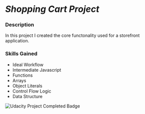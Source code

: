 # _Shopping Cart Project_ 

### Description
In this project I created the core functonality used for a storefront application. 

### Skills Gained
- Ideal Workflow
- Intermediate Javascript
- Functions
- Arrays
- Object Literals
- Control Flow Logic
- Data Structure

![Udacity Project Completed Badge](https://udacity-email.s3.us-west-2.amazonaws.com/oneten_c4/OneTen_C4_FEND_Badge_03.png?bsft_aaid=8d7e276e-4a10-41b2-8868-423fe96dd6b2&bsft_eid=b327c31f-961a-433c-a7e6-ba038a4d1da7&utm_campaign=sch_600_oneten_c4_connect_badge&utm_source=blueshift&utm_medium=email&utm_content=sch_600_oneten_c4_connect_fend_badge&bsft_clkid=3146cb7f-a60d-413b-a6f7-cd9ea8e631a7&bsft_uid=c261f7fb-356a-41fe-9f8e-8a4d7477975c&bsft_mid=9ffcc908-d029-4a39-9fd2-e8b3af27f9f6&bsft_txnid=92561735-617c-47af-89b4-fa2ad5ec937a&bsft_mime_type=html&bsft_ek=2023-08-12T15%3A19%3A46Z&bsft_lx=5&bsft_tv=68)
